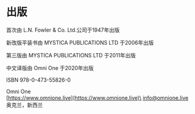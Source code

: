 # 出版

首次由 L.N. Fowler & Co. Ltd.公司于1947年出版

新改版平装书由 MYSTICA PUBLICATIONS LTD 于2006年出版

第三版由 MYSTICA PUBLICATIONS LTD 于2011年出版

中文译版由 Omni One 于2020年出版

ISBN 978-0-473-55826-0

Omni One\
[https://www.omnione.live](https://www.omnione.live)\
info@omnione.live\
奥克兰，新西兰

